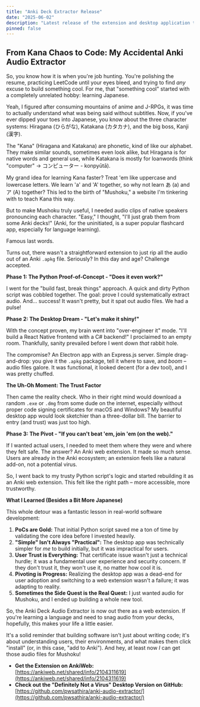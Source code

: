 ```yaml
---
title: "Anki Deck Extractor Release"
date: "2025-06-02"
description: "Latest release of the extension and desktop application that can export audio from any Anki Deck."
pinned: false
---
```


## From Kana Chaos to Code: My Accidental Anki Audio Extractor

So, you know how it is when you're job hunting. You're polishing the resume, practicing LeetCode until your eyes bleed, and trying to find *any* excuse to build something cool. For me, that "something cool" started with a completely unrelated hobby: learning Japanese.

Yeah, I figured after consuming mountains of anime and J-RPGs, it was time to actually understand what was being said without subtitles. Now, if you've ever dipped your toes into Japanese, you know about the three character systems: Hiragana (ひらがな), Katakana (カタカナ), and the big boss, Kanji (漢字).

The "Kana" (Hiragana and Katakana) are phonetic, kind of like our alphabet. They make similar sounds, sometimes even look alike, but Hiragana is for native words and general use, while Katakana is mostly for loanwords (think "computer" -> コンピューター - konpyūtā).

My grand idea for learning Kana faster? Treat 'em like uppercase and lowercase letters. We learn 'a' and 'A' together, so why not learn あ (a) and ア (A) together? This led to the birth of "Mushoku," a website I'm tinkering with to teach Kana this way.

But to make Mushoku truly useful, I needed audio clips of native speakers pronouncing each character. "Easy," I thought, "I'll just grab them from some Anki decks!" (Anki, for the uninitiated, is a super popular flashcard app, especially for language learning).

Famous last words.

Turns out, there wasn't a straightforward extension to just rip all the audio out of an Anki `.apkg` file. Seriously? In this day and age? Challenge accepted.

**Phase 1: The Python Proof-of-Concept - "Does it even work?"**

I went for the "build fast, break things" approach. A quick and dirty Python script was cobbled together. The goal: prove I could systematically extract audio. And… success! It wasn't pretty, but it spat out audio files. We had a pulse!

**Phase 2: The Desktop Dream - "Let's make it shiny!"**

With the concept proven, my brain went into "over-engineer it" mode. "I'll build a React Native frontend with a C# backend!" I proclaimed to an empty room. Thankfully, sanity prevailed before I went down *that* rabbit hole.

The compromise? An Electron app with an Express.js server. Simple drag-and-drop: you give it the `.apkg` package, tell it where to save, and *boom* – audio files galore. It was functional, it looked decent (for a dev tool), and I was pretty chuffed.

**The Uh-Oh Moment: The Trust Factor**

Then came the reality check. Who in their right mind would download a random `.exe` or `.dmg` from some dude on the internet, especially without proper code signing certificates for macOS and Windows? My beautiful desktop app would look sketchier than a three-dollar bill. The barrier to entry (and trust) was just too high.

**Phase 3: The Pivot - "If you can't beat 'em, join 'em (on the web)."**

If I wanted actual users, I needed to meet them where they were and where they felt safe. The answer? An Anki web extension. It made so much sense. Users are already in the Anki ecosystem; an extension feels like a natural add-on, not a potential virus.

So, I went back to my trusty Python script's logic and started rebuilding it as an Anki web extension. This felt like the right path – more accessible, more trustworthy.

**What I Learned (Besides a Bit More Japanese)**

This whole detour was a fantastic lesson in real-world software development:

1.  **PoCs are Gold:** That initial Python script saved me a ton of time by validating the core idea before I invested heavily.
2.  **"Simple" Isn't Always "Practical":** The desktop app was technically simpler for *me* to build initially, but it was impractical for users.
3.  **User Trust is Everything:** That certificate issue wasn't just a technical hurdle; it was a fundamental user experience and security concern. If they don't trust it, they won't use it, no matter how cool it is.
4.  **Pivoting is Progress:** Realizing the desktop app was a dead-end for user adoption and switching to a web extension wasn't a failure; it was adapting to reality.
5.  **Sometimes the Side Quest is the Real Quest:** I just wanted audio for Mushoku, and I ended up building a whole new tool.

So, the Anki Deck Audio Extractor is now out there as a web extension. If you're learning a language and need to snag audio from your decks, hopefully, this makes your life a little easier.

It's a solid reminder that building software isn't just about writing code; it's about understanding users, their environments, and what makes them click "install" (or, in this case, "add to Anki"). And hey, at least now *I* can get those audio files for Mushoku!

*   **Get the Extension on AnkiWeb:** [https://ankiweb.net/shared/info/2104311619](https://ankiweb.net/shared/info/2104311619)
*   **Check out the "Definitely Not a Virus" Desktop Version on GitHub:** [https://github.com/pwsathira/anki-audio-extractor/](https://github.com/pwsathira/anki-audio-extractor/)